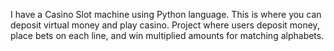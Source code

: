 I have a Casino Slot machine using Python language.
This is where you can deposit virtual money and play casino. 
Project where users deposit money, place bets on each line, and win multiplied amounts for matching alphabets. 